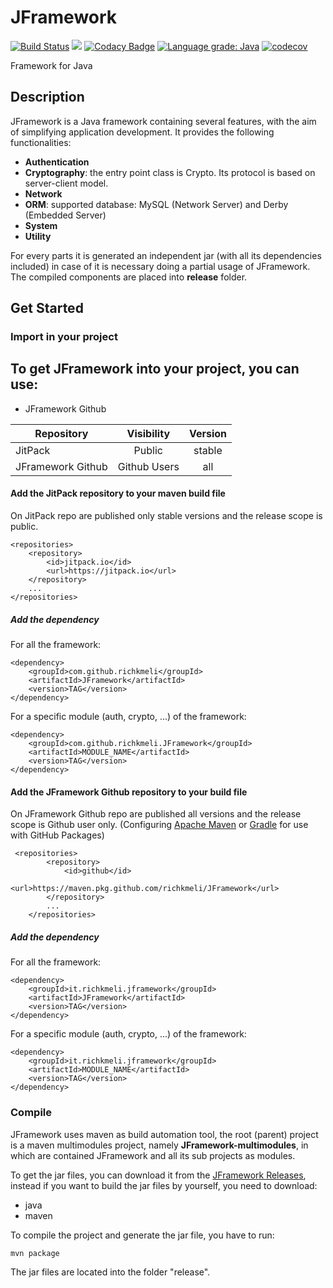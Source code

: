 # JFramework

[![Build Status](https://travis-ci.org/richkmeli/JFramework.svg?branch=master)](https://travis-ci.org/richkmeli/JFramework)
[![](https://jitpack.io/v/richkmeli/JFramework.svg)](https://jitpack.io/#richkmeli/JFramework)
[![Codacy Badge](https://api.codacy.com/project/badge/Grade/f721d8e5c7ba4a9da809808c6892333b)](https://app.codacy.com/app/richkmeli/JFramework?utm_source=github.com&utm_medium=referral&utm_content=richkmeli/JFramework&utm_campaign=Badge_Grade_Dashboard)
[![Language grade: Java](https://img.shields.io/lgtm/grade/java/g/richkmeli/JFramework.svg?logo=lgtm&logoWidth=18)](https://lgtm.com/projects/g/richkmeli/JFramework/context:java)
[![codecov](https://codecov.io/gh/richkmeli/JFramework/branch/master/graph/badge.svg)](https://codecov.io/gh/richkmeli/JFramework)

Framework for Java 

## Description

JFramework is a Java framework containing several features, with the aim of simplifying application development. 
It provides the following functionalities:

-   **Authentication**
-   **Cryptography**: the entry point class is Crypto. Its protocol is based on server-client model.
-   **Network**
-   **ORM**: supported database: MySQL (Network Server) and Derby (Embedded Server)
-   **System**
-   **Utility**

For every parts it is generated an independent jar (with all its dependencies included) in case of it is necessary doing 
a partial usage of JFramework. The compiled components are placed into **release** folder. 

## Get Started

### Import in your project

To get **JFramework** into your project, you can use: 
-   
-   JFramework Github

|  Repository  | Visibility | Version | 
|--------------|:----:|:---:|
| JitPack  | Public | stable |
| JFramework Github | Github Users | all |

#### Add the JitPack repository to your maven build file
On JitPack repo are published only stable versions and the release scope is public.

	<repositories>
		<repository>
		    <id>jitpack.io</id>
		    <url>https://jitpack.io</url>
		</repository>
		...
	</repositories>
	
##### Add the dependency

For all the framework:

    <dependency>
        <groupId>com.github.richkmeli</groupId>
        <artifactId>JFramework</artifactId>
        <version>TAG</version>
    </dependency>
   
For a specific module (auth, crypto, ...) of the framework:
  
    <dependency>
        <groupId>com.github.richkmeli.JFramework</groupId>
        <artifactId>MODULE_NAME</artifactId>
        <version>TAG</version>
    </dependency> 
	
#### Add the JFramework Github repository to your build file
On JFramework Github repo are published all versions and the release scope is Github user only.
(Configuring [Apache Maven](https://help.github.com/en/packages/using-github-packages-with-your-projects-ecosystem/configuring-apache-maven-for-use-with-github-packages) or [Gradle](https://help.github.com/en/packages/using-github-packages-with-your-projects-ecosystem/configuring-gradle-for-use-with-github-packages) for use with GitHub Packages)

	 <repositories>
            <repository>
                <id>github</id>
                <url>https://maven.pkg.github.com/richkmeli/JFramework</url>
            </repository>
            ...
        </repositories>

##### Add the dependency

For all the framework:

	<dependency>
	    <groupId>it.richkmeli.jframework</groupId>
	    <artifactId>JFramework</artifactId>
	    <version>TAG</version>
	</dependency>
   
For a specific module (auth, crypto, ...) of the framework:
  
    <dependency>
        <groupId>it.richkmeli.jframework</groupId>
        <artifactId>MODULE_NAME</artifactId>
        <version>TAG</version>
    </dependency> 
    
### Compile

JFramework uses maven as build automation tool, the root (parent) project is a maven multimodules project,
namely **JFramework-multimodules**, in which are contained JFramework and all its sub projects as modules.


To get the jar files, you can download it from the [JFramework Releases](https://github.com/richkmeli/JFramework/releases), instead if you want to build the jar files by yourself, you need to download:

-   java
-   maven

To compile the project and generate the jar file, you have to run:

    mvn package
    
The jar files are located into the folder "release".

